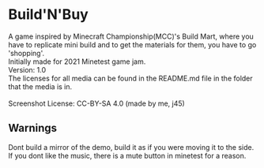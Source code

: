 # Build'N'Buy
A game inspired by Minecraft Championship(MCC)'s Build Mart, where you have to replicate mini build and to get the materials for them, you have to go 'shopping'.<br>
Initially made for 2021 Minetest game jam.<br>
Version: 1.0<br>
The licenses for all media can be found in the README.md file in the folder that the media is in.<br>
<br>
Screenshot License: CC-BY-SA 4.0 (made by me, j45)<br>
## Warnings
Dont build a mirror of the demo, build it as if you were moving it to the side.<br>
If you dont like the music, there is a mute button in minetest for a reason.<br>